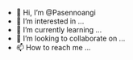 - 👋 Hi, I’m @Pasennoangi
- 👀 I’m interested in ...
- 🌱 I’m currently learning ...
- 💞️ I’m looking to collaborate on ...
- 📫 How to reach me ...

<!---
Pasennoangi/Pasennoangi is a ✨ special ✨ repository because its `README.md` (this file) appears on your GitHub profile.
You can click the Preview link to take a look at your changes.
--->
